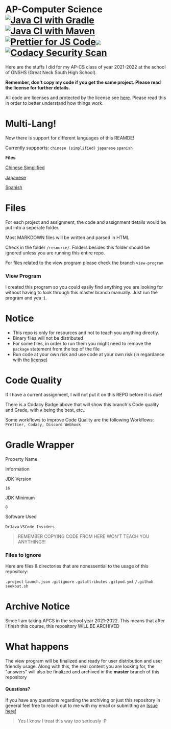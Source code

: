 AP-Computer Science [![Java CI with Gradle](https://github.com/meng-jack/apcs/actions/workflows/gradle.yml/badge.svg?branch=dax-program)](https://github.com/meng-jack/apcs/actions/workflows/gradle.yml) [![Java CI with Maven](https://github.com/meng-jack/apcs/actions/workflows/maven.yml/badge.svg?branch=dax-program)](https://github.com/meng-jack/apcs/actions/workflows/maven.yml) [![Prettier for JS Code](https://github.com/meng-jack/apcs/actions/workflows/prettify.yml/badge.svg?branch=dax-program)](https://github.com/meng-jack/apcs/actions/workflows/prettify.yml)![](https://img.shields.io/github/repo-size/exoad/apcs)[![Codacy Security Scan](https://github.com/exoad/apcs/actions/workflows/codacy-analysis.yml/badge.svg)](https://github.com/exoad/apcs/actions/workflows/codacy-analysis.yml)
===========================================================================================================================================================================================================================================================================================================================================================================================================================================================================================================================================================================================================================================================================================================================================================================================================================

Here are the stuffs I did for my AP-CS class of year 2021-2022 at the school of GNSHS (Great Neck South High School).

**Remember, don't copy my code if you get the same project. Please read the license for further details.**

All code are licenses and protected by the license see [here](./LICENSE.md). Please read this in order to better understand how things work.

# Multi-Lang!
Now there is support for different languages of this REAMDE!

Currently suppports: `chinese (simplified)` `japanese` `spanish`

**Files**

[Chinese Simplified](README.zh-CN.md)

[Japanese](README.ja.md)

[Spanish](README.es.md)

# Files

For each project and assignment, the code and assignment details would be put into a seperate folder.

Most MARKDOWN files will be written and parsed in HTML

Check in the folder `/resource/`. Folders besides this folder should be ignored unless you are running this entire repo.

For files related to the view program please check the branch `view-program`

### View Program

I created this program so you could easily find anything you are looking for without having to look through this master branch manually. Just run the program and yea :).

# Notice

*   This repo is only for resources and not to teach you anything directly.
*   Binary files will not be distributed
*   For some files, in order to run them you might need to remove the `package` statement from the top of the file
*   Run code at your own risk and use code at your own risk (in regardance with the [license](./LICENSE.md))

# Code Quality

If I have a current assignment, I will not put it on this REPO before it is due!

There is a Codacy Badge above that will show this branch's Code quality and Grade, with `A` being the best, etc..

Some workflows to improve Code Quality are the following Workflows: `Prettier, Codacy, Discord Webhook`

# Gradle Wrapper

Property Name

Information

JDK Version

`16`

JDK Minimum

`8`

Software Used

`DrJava` `VSCode Insiders`

> REMEMBER COPYING CODE FROM HERE WON'T TEACH YOU ANYTHING!!!

### Files to ignore

Here are files & directories that are nonessential to the usage of this repository:

`.project` `launch.json` `.gitignore` `.gitattributes` `.gitpod.yml` `/.github` `seekout.sh`

Archive Notice
==============

Since I am taking APCS in the school year 2021-2022. This means that after I finish this course, this repository WILL BE ARCHIVED

# What happens

The view program will be finalized and ready for user distribution and user friendly usage. Along with this, the real content you are looking for, the "answers" will also be finalized and archived in the **master** branch of this repository

#### Questions?

If you have any questions regarding the archiving or just this repository in general feel free to reach out to me with my email or submitting an [Issue here!](https://github.com/exoad/apcs/issues)

> Yes I know I treat this way too seriously :P
